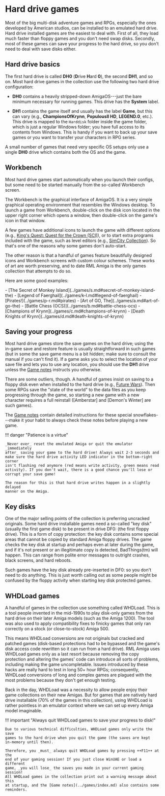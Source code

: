 # Hard drive games

Most of the big multi-disk adventure games and RPGs, especially the ones
developed by American studios, can be installed to an emulated hard drive.
Hard drive installed games are the easiest to deal with. First of all, they
load much faster than floppy games and you don't need swap disks. Secondly,
most of these games can save your progress to the hard drive, so you don't
need to deal with save disks either.


## Hard drive basics

The first hard drive is called **DH0** (**D**rive **H**ard **0**), the second
**DH1**, and so on. Most hard drive games in the collection use the following
two hard drive configuration:

- **DH0** contains a heavily stripped-down AmigaOS---just the bare minimum
  necessary for running games. This drive has the **System** label.

- **DH1** contains the game itself and usually has the label **Game**, but
  this can vary (e.g., **ChampionsOfKrynn**, **PopulousII HD**, **LEGEND.0**,
  etc.). This drive is mapped to the `Harddisk` folder inside the game folder,
  which is just a regular Windows folder; you have full access to its contents
  from Windows. This is handy if you want to back up your save games or you
  want to transfer your characters in RPG series.

A small number of games that need very specific OS setups only use a single
**DH0** drive which contains both the OS and the game.


## Workbench

Most hard drive games start automatically when you launch their configs, but
some need to be started manually from the so-called Workbench screen.

The Workbench is the graphical interface of AmigaOS. It is a very simple
graphical operating environment that resembles the Windows desktop. To launch
a game from Workbench, double-click on the disk icon located in the upper
right corner which opens a window, then double-click on the game's icon in
that window.

A few games have additional icons to launch the game with different options
(e.g., [King's Quest: Quest for the Crown
(SCI)](../games/k-l.md#kings-quest-quest-for-the-crown-sci)), or to start
extra programs included with the game, such as level editors (e.g., [SimCity
Collection](../games/s.md#simcity-collection)). So that's one of the reasons
why some games don't auto-start.

The other reason is that a handful of games feature beautifully designed icons
and Workbench screens with custom colour schemes. These works of art are worth
preserving, and to date RML Amiga is the only games collection that attempts
to do so.

Here are some good examples:

<div class="compact" markdown>
  - [The Secret of Monkey Island](../games/s.md#secret-of-monkey-island-the)
  - [Legend of Faerghail](../games/k-l.md#legend-of-faerghail)
  - [Pirates!](../games/p-r.md#pirates)
  - [Art of GO, The](../games/a.md#art-of-go-the)
  - [Battle Chess (OCS)](../games/b.md#battle-chess-ocs)
  - [Champions of Krynn](../games/c.md#champions-of-krynn)
  - [Death Knights of Krynn](../games/d.md#death-knights-of-krynn)
</div>


## Saving your progress

Most hard drive games store the save games on the hard drive; using the
in-game save and restore feature is usually straightforward in such games (but
in some the save game menu is a bit hidden; make sure to consult the manual if
you can't find it). If a game asks you to select the location of your save
file and lets you to use any location, you should use the **DH1** drive unless
the [Game notes](../games/index.md) instructs you otherwise.

There are some outliers, though. A handful of games insist on saving to a
floppy disk even when installed to the hard drive (e.g.,
[Future Wars](../games/e-f.md#future-wars-adventures-in-time)).
Then some RPGs save the "state of the world" to the data files as you keep
progressing through the game, so starting a new game with a new character
requires a full reinstall ([Amberstar] and [Demon's Winter] are such games).

The [Game notes](../games/index.md) contain detailed instructions for these
special snowflakes---make it your habit to always check these notes before
playing a new game.

!!! danger "Patience is a virtue"

    _Never ever_ reset the emulated Amiga or quit the emulator _immediately
    after_ saving your game to the hard drive! Always wait 2-3 seconds and
    make sure the hard drive activity LED indicator in the bottom-right corner
    isn't flashing red anymore (red means write activity, green means read
    activity). If you don't wait, there is a good chance you'll lose or
    corrupt your save game!

    The reason for this is that hard drive writes happen in a slightly delayed
    manner on the Amiga.


## Key disks

One of the major selling points of the collection is preferring uncracked
originals. Some hard drive installable games need a so-called "key disk"
(usually the first game disk) to be present in drive DF0: (the first floppy
drive). This is a form of copy protection: the key disk contains some special
areas that cannot be copied by standard Amiga floppy drives. The game checks
the key disk at startup and perhaps even at later during the game, and if it's
not present or an illegitimate copy is detected, BadThings(tm) will happen.
This can range from polite error messages to outright crashes, black screens,
and hard reboots.

Such games have the key disk already pre-inserted in DF0: so you don't need to
do anything. This is just worth calling out as some people might be confused
by the floppy activity when starting key disk protected games.


## WHDLoad games

A handful of games in the collection use something called WHDLoad. This is a
tool people invented in the mid-1990s to play disk-only games from the hard
drive on their later Amiga models (such as the Amiga 1200). The tool was also
used to apply compatibility fixes to finicky games that only ran correctly on
a stock (or close-to-stock) Amiga 500.

This means WHDLoad conversions are not originals but cracked and patched games
(disk-based protections had to be bypassed and the game's disk access code
rewritten so it can run from a hard drive). RML Amiga uses WHDLoad games only
as a last resort because removing the copy protection and altering the games'
code can introduce all sorts of problems, including making the game
uncompletable. Issues introduced by these hacks are really hard to test in
long 50+ hour RPGs; consequently, WHDLoad conversions of long and complex
games are plagued with the most problems because they don't get enough
testing.

Back in the day, WHDLoad was a necessity to allow people enjoy their game
collections on their new Amigas. But for games that are natively hard drive
installable (70% of the games in this collection), using WHDLoad is rather
pointless in an emulator context where we can set up every Amiga model
imaginable.

!!! important "Always quit WHDLoad games to save your progress to disk!"

    Due to various technical difficulties, WHDLoad games only write the save
    games to the hard drive when you quit the game (the saves are kept
    in-memory until then).

    Therefore, you _must_ always quit WHDLoad games by pressing ++F11++ at the
    end of your gaming session! If you just close WinUAE or load a different
    game, _you will lose_ the saves you made in your current gaming session!
    All WHDLoad games in the collection print out a warning message about this
    at startup, and the [Game notes](../games/index.md) also contains some
    reminders.

